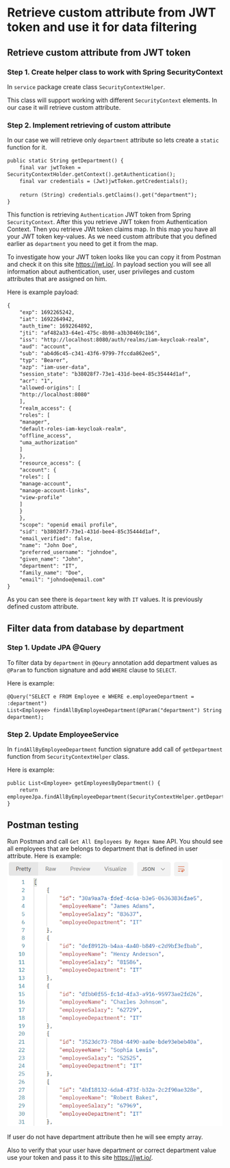 # Retrieve custom attribute from JWT token and use it for data filtering

## Retrieve custom attribute from JWT token
### Step 1. Create helper class to work with Spring SecurityContext
In `service` package create class `SecurityContextHelper`. <p>
This class will support working with different `SecurityContext` elements. 
In our case it will retrieve custom attribute.

### Step 2. Implement retrieving of custom attribute 
In our case we will retrieve only `department` attribute so lets create a `static` function for it.

    public static String getDepartment() {
        final var jwtToken = SecurityContextHolder.getContext().getAuthentication();
        final var credentials = (Jwt)jwtToken.getCredentials();

        return (String) credentials.getClaims().get("department");
    }


This function is retrieving `Authentication` JWT token from Spring `SecurityContext`.
After this you retrieve JWT token from Authentication Context. 
Then you retrieve JWt token claims map. In this map you have all your JWT token key-values.
As we need custom attribute that you defined earlier as `department` you need to get it from the map.

To investigate how your JWT token looks like you can copy it from Postman and check it
on this site https://jwt.io/.
In payload section you will see all information about authentication, user, user privileges
and custom attributes that are assigned on him.

Here is example payload:

    {
        "exp": 1692265242,
        "iat": 1692264942,
        "auth_time": 1692264892,
        "jti": "af482a33-64e1-475c-8b98-a3b30469c1b6",
        "iss": "http://localhost:8080/auth/realms/iam-keycloak-realm",
        "aud": "account",
        "sub": "ab4d6c45-c341-43f6-9799-7fccda862ee5",
        "typ": "Bearer",
        "azp": "iam-user-data",
        "session_state": "b38028f7-73e1-431d-bee4-85c35444d1af",
        "acr": "1",
        "allowed-origins": [
        "http://localhost:8080"
        ],
        "realm_access": {
        "roles": [
        "manager",
        "default-roles-iam-keycloak-realm",
        "offline_access",
        "uma_authorization"
        ]
        },
        "resource_access": {
        "account": {
        "roles": [
        "manage-account",
        "manage-account-links",
        "view-profile"
        ]
        }
        },
        "scope": "openid email profile",
        "sid": "b38028f7-73e1-431d-bee4-85c35444d1af",
        "email_verified": false,
        "name": "John Doe",
        "preferred_username": "johndoe",
        "given_name": "John",
        "department": "IT",
        "family_name": "Doe",
        "email": "johndoe@email.com"
    }

As you  can see there is `department` key with `IT` values. 
It is previously defined custom attribute.

## Filter data from database by department
### Step 1. Update JPA @Query

To filter data by `department` in `@Qeury` annotation add department values as 
`@Param` to function signature and add `WHERE` clause to `SELECT`.

Here is example: 

    @Query("SELECT e FROM Employee e WHERE e.employeeDepartment = :department")
    List<Employee> findAllByEmployeeDepartment(@Param("department") String department);

### Step 2. Update EmployeeService

In `findAllByEmployeeDepartment` function signature add call of `getDepartment` function
from `SecurityContextHelper` class.

Here is example:

    public List<Employee> getEmployeesByDepartment() {
        return employeeJpa.findAllByEmployeeDepartment(SecurityContextHelper.getDepartment());
    }

## Postman testing
Run Postman and call `Get All Employees By Regex Name` API.
You should see all employees that are belongs to department that is defined in user attribute.
Here is example: 
![img.png](img.png)

If user do not have department attribute then he will see empty array.

Also to verify that your user have department or correct department value use your token
and pass it to this site https://jwt.io/.
